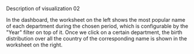 Description of visualization 02

In the dashboard, the worksheet on the left shows the most popular name of each department during the chosen period, which is configurable by the "Year" filter on top of it.
Once we click on a certain department, the birth distribution over all the country of the corresponding name is shown in the worksheet on the right.

